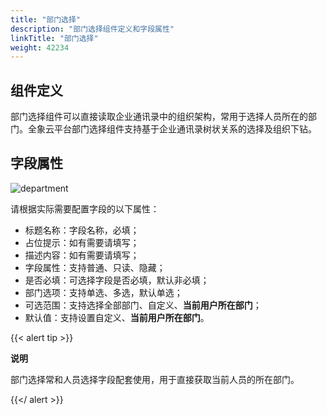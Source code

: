 ```yaml
---
title: "部门选择"
description: "部门选择组件定义和字段属性"
linkTitle: "部门选择"
weight: 42234
---
```


## 组件定义

部门选择组件可以直接读取企业通讯录中的组织架构，常用于选择人员所在的部门。全象云平台部门选择组件支持基于企业通讯录树状关系的选择及组织下钻。

## 字段属性

![department](/images/manual/component/department.png)

请根据实际需要配置字段的以下属性：

- 标题名称：字段名称，必填；
- 占位提示：如有需要请填写；
- 描述内容：如有需要请填写；
- 字段属性：支持普通、只读、隐藏；
- 是否必填：可选择字段是否必填，默认非必填；
- 部门选项：支持单选、多选，默认单选；
- 可选范围：支持选择全部部门、自定义、**当前用户所在部门**；
- 默认值：支持设置自定义、**当前用户所在部门**。

{{< alert tip >}}

**说明**

部门选择常和人员选择字段配套使用，用于直接获取当前人员的所在部门。

{{</ alert >}}
